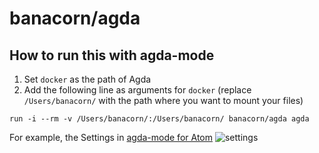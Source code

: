 # banacorn/agda

## How to run this with agda-mode

1. Set `docker` as the path of Agda
2. Add the following line as arguments for `docker` (replace `/Users/banacorn/` with the path where you want to mount your files)

```
run -i --rm -v /Users/banacorn/:/Users/banacorn/ banacorn/agda agda
```

For example, the Settings in [agda-mode for Atom](https://atom.io/packages/agda-mode)
![settings](http://i.imgur.com/OuNqtD5.png "Settings in agda-mode for Atom")
